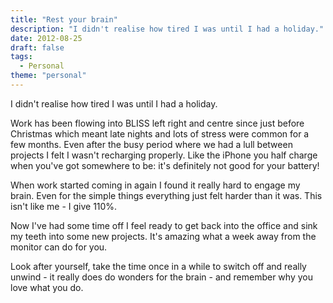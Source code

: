 ```yaml
---
title: "Rest your brain"
description: "I didn't realise how tired I was until I had a holiday."
date: 2012-08-25
draft: false
tags:
  - Personal
theme: "personal"
---
```


I didn't realise how tired I was until I had a holiday. 

Work has been flowing into BLISS left right and centre since just before Christmas which meant late nights and lots of stress were common for a few months. Even after the busy period where we had a lull between projects I felt I wasn't recharging properly. Like the iPhone you half charge when you've got somewhere to be: it's definitely not good for your battery!

When work started coming in again I found it really hard to engage my brain. Even for the simple things everything just felt harder than it was. This isn't like me - I give 110%.

Now I've had some time off I feel ready to get back into the office and sink my teeth into some new projects. It's amazing what a week away from the monitor can do for you.

Look after yourself, take the time once in a while to switch off and really unwind - it really does do wonders for the brain - and remember why you love what you do.
